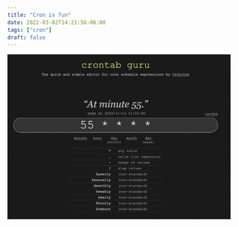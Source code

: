 ```yaml
---
title: "Cron is fun"
date: 2022-03-02T14:21:56-06:00
tags: ["cron"]
draft: false
---
```


![Test](cron-explained.png)

